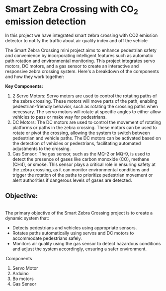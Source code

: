 <h1>Smart Zebra Crossing with CO<sub>2</sub> emission detection </h1>
<p>In this project we have integrated smart zebra crossing with CO2 emission detector to notify the traffic about air quality index and off the vehicle<p>
<div class="into">
<p>The Smart Zebra Crossing mini project aims to enhance pedestrian safety and convenience by incorporating intelligent features such as automatic path rotation and environmental monitoring. This project integrates servo motors, DC motors, and a gas sensor to create an interactive and responsive zebra crossing system. Here's a breakdown of the components and how they work together:

**Key Components:**
<ol>
<li>2 Servo Motors: Servo motors are used to control the rotating paths of the zebra crossing. These motors will move parts of the path, enabling pedestrian-friendly behavior, such as rotating the crossing paths when necessary. The servo motors will rotate at specific angles to either allow vehicles to pass or make way for pedestrians.</li>

<li> DC Motors: The DC motors are used to control the movement of rotating platforms or paths in the zebra crossing. These motors can be used to rotate or pivot the crossing, allowing the system to switch between pedestrian and vehicle paths. The DC motors can be activated based on the detection of vehicles or pedestrians, facilitating automated adjustments to the crossing.</li>

<li>Gas Sensor: The gas sensor, such as the MQ-2 or MQ-9, is used to detect the presence of gases like carbon monoxide (CO), methane (CH4), or smoke. This sensor plays a critical role in ensuring safety at the zebra crossing, as it can monitor environmental conditions and trigger the rotation of the paths to prioritize pedestrian movement or alert authorities if dangerous levels of gases are detected.</li>
</ol>

<h2>Objective:</h2><br>
The primary objective of the Smart Zebra Crossing project is to create a dynamic system that:
<ul>
<li>Detects pedestrians and vehicles using appropriate sensors.</li>
<li>Rotates paths automatically using servos and DC motors to accommodate pedestrians safely.</li>
<li>Monitors air quality using the gas sensor to detect hazardous conditions and adjust the system accordingly, ensuring a safer environment.</li>
</p>
</ul>
</div>

<div id="component">
<legend>Components</legend>
<ol>
<li>Servo Motor</li>
<li>Arduino</li>
<li>Bo motors</li>
<li>Gas Sensor</li>

</ol>
</div>